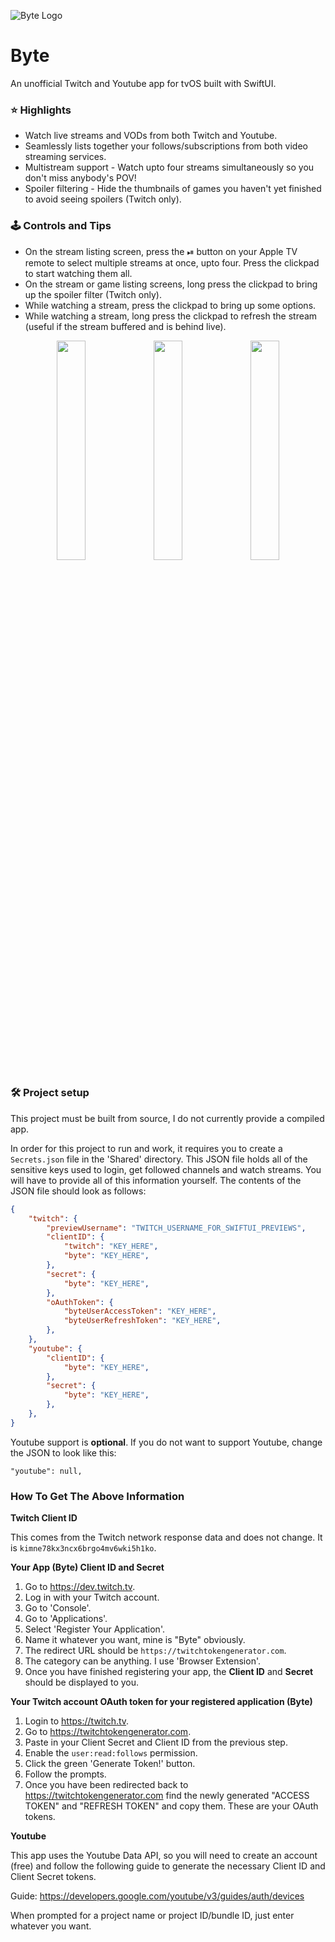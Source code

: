 ![Byte Logo](https://user-images.githubusercontent.com/767677/194289325-e962390d-10b5-40cc-a006-2002050fa8c2.png)

# Byte
An unofficial Twitch and Youtube app for tvOS built with SwiftUI.

### ⭐️ Highlights
- Watch live streams and VODs from both Twitch and Youtube.
- Seamlessly lists together your follows/subscriptions from both video streaming services.
- Multistream support - Watch upto four streams simultaneously so you don't miss anybody's POV!
- Spoiler filtering - Hide the thumbnails of games you haven't yet finished to avoid seeing spoilers (Twitch only).

### 🕹 Controls and Tips
- On the stream listing screen, press the ⏯ button on your Apple TV remote to select multiple streams at once, upto four. Press the clickpad to start watching them all.
- On the stream or game listing screens, long press the clickpad to bring up the spoiler filter (Twitch only).
- While watching a stream, press the clickpad to bring up some options.
- While watching a stream, long press the clickpad to refresh the stream (useful if the stream buffered and is behind live).

<p align="center">
<img src="https://user-images.githubusercontent.com/767677/197295372-73766e2f-eb9c-4f39-9383-8506c8fb84e6.png" width=30% height=30%> <img src="https://user-images.githubusercontent.com/767677/197295387-be07f5c0-67dc-4ce6-a9b1-f91c9c7ac8a3.png" width=30% height=30%> <img src="https://user-images.githubusercontent.com/767677/197295391-84f689f6-f18d-419b-8df7-25bee668e573.png" width=30% height=30%>
</p>

### 🛠 Project setup
This project must be built from source, I do not currently provide a compiled app.

In order for this project to run and work, it requires you to create a `Secrets.json` file in the 'Shared' directory. This JSON file holds all of the sensitive keys used to login, get followed channels and watch streams. You will have to provide all of this information yourself. The contents of the JSON file should look as follows:

```json
{
    "twitch": {
        "previewUsername": "TWITCH_USERNAME_FOR_SWIFTUI_PREVIEWS",
        "clientID": {
            "twitch": "KEY_HERE",
            "byte": "KEY_HERE",
        },
        "secret": {
            "byte": "KEY_HERE",
        },
        "oAuthToken": {
            "byteUserAccessToken": "KEY_HERE",
            "byteUserRefreshToken": "KEY_HERE",
        },
    },
    "youtube": {
        "clientID": {
            "byte": "KEY_HERE",
        },
        "secret": {
            "byte": "KEY_HERE",
        },
    },
}

```

Youtube support is **optional**. If you do not want to support Youtube, change the JSON to look like this:

```
"youtube": null,
```

### How To Get The Above Information

**Twitch Client ID**

This comes from the Twitch network response data and does not change. It is `kimne78kx3ncx6brgo4mv6wki5h1ko`.

**Your App (Byte) Client ID and Secret**

1. Go to https://dev.twitch.tv.
2. Log in with your Twitch account.
3. Go to 'Console'.
4. Go to 'Applications'.
5. Select 'Register Your Application'.
6. Name it whatever you want, mine is "Byte" obviously.
7. The redirect URL should be `https://twitchtokengenerator.com`.
8. The category can be anything. I use 'Browser Extension'.
9. Once you have finished registering your app, the **Client ID** and **Secret** should be displayed to you.

**Your Twitch account OAuth token for your registered application (Byte)**

1. Login to https://twitch.tv.
2. Go to https://twitchtokengenerator.com.
3. Paste in your Client Secret and Client ID from the previous step.
4. Enable the `user:read:follows` permission.
5. Click the green 'Generate Token!' button.
6. Follow the prompts.
7. Once you have been redirected back to https://twitchtokengenerator.com find the newly generated "ACCESS TOKEN" and "REFRESH TOKEN" and copy them. These are your OAuth tokens.

**Youtube**

This app uses the Youtube Data API, so you will need to create an account (free) and follow the following guide to generate the necessary Client ID and Client Secret tokens.
 
Guide: https://developers.google.com/youtube/v3/guides/auth/devices
 
When prompted for a project name or project ID/bundle ID, just enter whatever you want.
